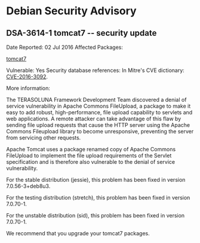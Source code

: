 
Debian Security Advisory
========================


DSA-3614-1 tomcat7 -- security update
-------------------------------------



Date Reported:
02 Jul 2016
Affected Packages:

[tomcat7](https://packages.debian.org/src:tomcat7)

Vulnerable:
Yes
Security database references:
In Mitre's CVE dictionary: [CVE-2016-3092](https://security-tracker.debian.org/tracker/CVE-2016-3092).  

More information:

The TERASOLUNA Framework Development Team discovered a denial of service
vulnerability in Apache Commons FileUpload, a package to make it
easy to add robust, high-performance, file upload capability to servlets
and web applications. A remote attacker can take advantage of this flaw
by sending file upload requests that cause the HTTP server using the
Apache Commons Fileupload library to become unresponsive, preventing the
server from servicing other requests.


Apache Tomcat uses a package renamed copy of Apache Commons FileUpload
to implement the file upload requirements of the Servlet specification
and is therefore also vulnerable to the denial of service vulnerability.


For the stable distribution (jessie), this problem has been fixed in
version 7.0.56-3+deb8u3.


For the testing distribution (stretch), this problem has been fixed
in version 7.0.70-1.


For the unstable distribution (sid), this problem has been fixed in
version 7.0.70-1.


We recommend that you upgrade your tomcat7 packages.





